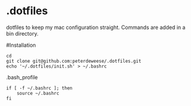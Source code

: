 .dotfiles
=========

dotfiles to keep my mac configuration straight. Commands are added in a bin directory.

#Installation

    cd
    git clone git@github.com:peterdeweese/.dotfiles.git
    echo '~/.dotfiles/init.sh' > ~/.bashrc

.bash_profile

    if [ -f ~/.bashrc ]; then
        source ~/.bashrc
    fi